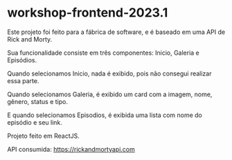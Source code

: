 # workshop-frontend-2023.1

Este projeto foi feito para a fábrica de software, e é baseado em uma API de Rick and Morty.

Sua funcionalidade consiste em três componentes: Inicio, Galeria e Episódios.

Quando selecionamos Inicio, nada é exibido, pois não consegui realizar essa parte.

Quando selecionamos Galeria, é exibido um card com a imagem, nome, gênero, status e tipo.

E quando selecionamos Episodios, é exibida uma lista com  nome do episódio e seu link.

Projeto feito em ReactJS.

API consumida: https://rickandmortyapi.com
